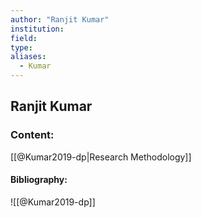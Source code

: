 ```yaml
---
author: "Ranjit Kumar"
institution:
field:
type:
aliases:
  - Kumar
---
```


## Ranjit Kumar

### Content:
[[@Kumar2019-dp|Research Methodology]]

#### Bibliography:

![[@Kumar2019-dp]]